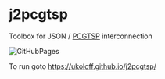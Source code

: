 # j2pcgtsp
Toolbox for JSON / [PCGTSP] interconnection

![GitHubPages](https://github.com/ukoloff/j2pcgtsp/workflows/GitHubPages/badge.svg)

To run goto
https://ukoloff.github.io/j2pcgtsp/

[PCGTSP]: https://www.fcc.chalmers.se/external/PCGTSPLIB/
